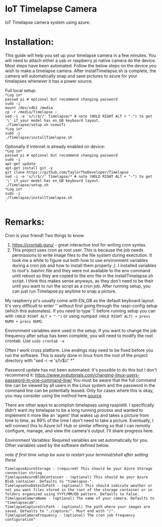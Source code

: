 # IoT Timelapse Camera
IoT Timelapse camera system using azure.

# Installation:
This guide will help you set up your timelapse camera in a few minutes. 
You will need to attach either a usb or raspberry pi native camera do the device.
Most steps have been automated. Follow the below steps on the device you wish to make a timelapse camera.
After installTimelapse.sh is complete, the camera will automatically snap and save pictures to azure for your timelapses whenever it has a power source. 

Full local setup:  
`*Log in*`  
`passwd pi # optional but recommend changing password`  
`sudo -i`  
`mount /dev/sdb1 /media`  
`cp -r /media/Timelapse ~`  
`sed -i -e 's/\r$//' Timelapse/* # note (HOLD RIGHT ALT + "-") to get '\' if your model has en_GB keyboard layout.`  
`./Timelapse/setup.sh usewifi`  
`*Log in*`  
`sudo -i`  
`./Timelapse/installTimelapse.sh`  

Optionally if internet is already enabled on device:  
`*Log in*`  
`passwd pi # optional but recommend changing password`  
`sudo -i`  
`apt-get update`  
`apt-get install git -y`  
`git clone https://github.com/TaylorTheDeveloper/Timelapse`  
`sed -i -e 's/\r$//' Timelapse/* # note (HOLD RIGHT ALT + "-") to get '\' if your model has en_GB keyboard layout.`  
`./Timelapse/setup.sh`  
`*Log in*`  
`sudo -i`  
`./Timelapse/installTimelapse.sh`  
`

# Remarks:
Cron is your friend! Two things to know:
1) https://crontab.guru/ - great interactive tool for writing cron syntax.
2) This project uses cron as root user. This is because the job needs permissions to write image files to the file system during exectution. It took me a while to figure out both how to use environment variables during a cron job and how to install them properly ;). I installed variables to root's .bashrc file and they were not available to the env command until reboot so they are copied to the env file in the installTimelapse.sh script. I think this makes sense anyways, as they don't need to be their until you want to run the script as a cron job. After running setup, you can just run Timelapse.py anytime to snap a picture.

My raspberry pi's usually come with EN_GB as the default keyboard layout. It's very difficult to enter '\' without first going through the raspi-config setup (which this automates). If you need to type '\\' before running setup you can with `(HOLD RIGHT ALT + "-")` or using numpad `(HOLD RIGHT ALT) + press NUM9 + press NUM2`.

Environment variables were used in the setup. If you want to change the job frequency after setup has been complete, you will need to modify the root crontab. Use `sudo crontab -e`

Often I work cross platform. Line endings may need to be fixed before you run the software. This is easily done in linux from the root of the project directory with "sed -i -e 's/\r$//' *"

Password update has not been automated:
It's possible to do this but I don't recommend it: https://www.systutorials.com/changing-linux-users-password-in-one-command-line/
You must be aware that the full command line can be viewed by all users in the Linux system and the password in the command line can be potentially leased. Only for cases where this is okay, you may consider using the method here.[source](https://www.systutorials.com/changing-linux-users-password-in-one-command-line/)

There are other ways to acomplish timelapses using raspistill. I specifically didn't want my timelapse to be a long running process and wanted to implement it more like an 'agent' that wakes up and takes a picture from time to time, as 99% of the time I don't need to take a picture. Eventually, I will connect this to Azure IoT Hub or similar offering so that I can remotly configure, manage, and view the camera's output. I'll share progress here.

Environment Variables:
Required variables are set automatically for you. Other variables used by the software defined below. 

*note if first time setup be sure to restart your terminal/shell after setting these*

`TimelapseAzureStorage - (required) This should be your Azure Storage connection string`  
`TimelapseAzureBlobContainer - (optional) This should be your Azure Blob container. Defaults to "timelapse-".`  
`TimelapseUseDatesInPath - (optional) This should indicate weather or not you want files stored in the root of the storage container or in folders organized using YYYY/MM/DD pattern. Defaults to False.`  
`TimelapseCameraName - (optional) The name of your camera. Defaults to "timelapsecam".`  
`TimelapseCaptureSrcPath - (optional) The path where your images are saved. Defaults to "./capture/". Must end with "/".`  
`TimelapseCameraFrequency - (optional) The cron job frequency configuration"`  
